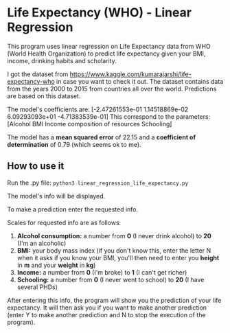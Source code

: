 # Life Expectancy (WHO) - Linear Regression

This program uses linear regression on Life Expectancy data from WHO (World Health Organization) to predict life expectancy given your BMI, income, drinking habits and scholarity. 

I got the dataset from https://www.kaggle.com/kumarajarshi/life-expectancy-who in case you want to check it out. The dataset contains data from the years 2000 to 2015 from countries all over the world. Predictions are based on this dataset.

The model's coefficients are:
  [-2.47261553e-01  1.14518869e-02  6.09293093e+01 -4.71383539e-01]
This correspond to the parameters:
  [Alcohol    BMI   Income composition of resources    Schooling]

The model has a **mean squared error** of 22.15 and a **coefficient of determination** of 0.79 (which seems ok to me).

## How to use it

Run the .py file:
`python3 linear_regression_life_expectancy.py`

The model's info will be displayed.

To make a prediction enter the requested info.

Scales for requested info are as follows:
1. **Alcohol consumption:** a number from **0** (I never drink alcohol) to **20** (I'm an alcoholic)
2. **BMI:** your body mass index (if you don't know this, enter the letter N when it asks if you know your BMI, you'll then need to enter you **height** in **m** and your **weight** in **kg**)
3. **Income:** a number from **0** (I'm broke) to **1** (I can't get richer)
4. **Schooling:** a number from **0** (I never went to school) to **20** (I have several PHDs)

After entering this info, the program will show you the prediction of your life expectancy. It will then ask you if you want to make another prediction (enter Y to make another prediction and N to stop the execution of the program).
